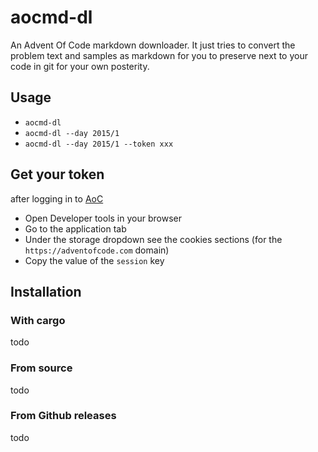 # aocmd-dl
An Advent Of Code markdown downloader.
It just tries to convert the problem text and samples as markdown for you to preserve next to your code in git for your own posterity.

## Usage
- `aocmd-dl`
- `aocmd-dl --day 2015/1`
- `aocmd-dl --day 2015/1 --token xxx`

## Get your token
after logging in to [AoC](https://adventofcode.com)
- Open Developer tools in your browser
- Go to the application tab
- Under the storage dropdown see the cookies sections (for the `https://adventofcode.com` domain)
- Copy the value of the `session` key

## Installation
### With cargo
todo

### From source
todo

### From Github releases
todo
